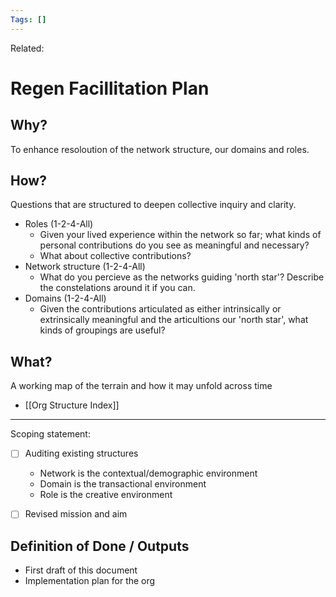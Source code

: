 ```yaml
---
Tags: []
---
```

Related: 
# Regen Facillitation Plan

## Why?
To enhance resoloution of the network structure, our domains and roles.

## How?
Questions that are structured to deepen collective inquiry and clarity. 

- Roles (1-2-4-All)
	- Given your lived experience within the network so far; what kinds of personal contributions do you see as meaningful and necessary? 	
	- What about collective contributions? 
- Network structure (1-2-4-All) 
	- What do you percieve as the networks guiding 'north star'? Describe the constelations around it if you can.
- Domains (1-2-4-All) 
	- Given the contributions articulated as either intrinsically or extrinsically meaningful and the articultions our 'north star', what kinds of groupings are useful?

## What?
A working map of the terrain and how it may unfold across time
- [[Org Structure Index]]



---

Scoping statement:
- [ ] Auditing existing structures
	- Network is the contextual/demographic environment
	- Domain is the transactional environment
	- Role is the creative environment
- [ ] Revised mission and aim




## Definition of Done / Outputs
- First draft of this document
- Implementation plan for the org
